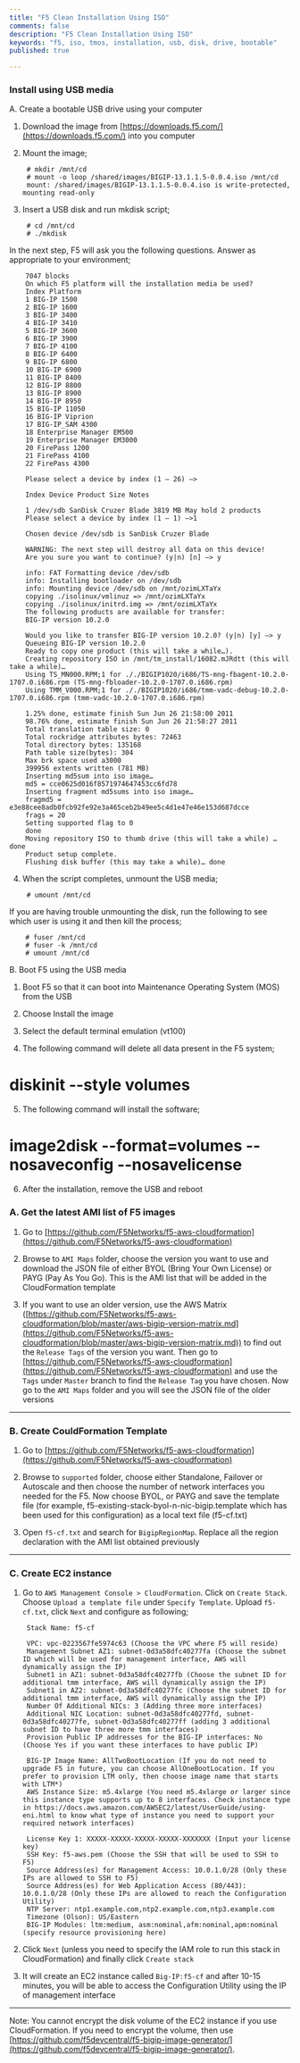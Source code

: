 ```yaml
---
title: "F5 Clean Installation Using ISO"
comments: false
description: "F5 Clean Installation Using ISO"
keywords: "f5, iso, tmos, installation, usb, disk, drive, bootable"
published: true

---
```




### Install using USB media

A. Create a bootable USB drive using your computer

1. Download the image from [https://downloads.f5.com/](https://downloads.f5.com/) into you computer

2. Mount the image;

        # mkdir /mnt/cd
        # mount -o loop /shared/images/BIGIP-13.1.1.5-0.0.4.iso /mnt/cd
        mount: /shared/images/BIGIP-13.1.1.5-0.0.4.iso is write-protected, mounting read-only

3. Insert a USB disk and run mkdisk script;

        # cd /mnt/cd
        # ./mkdisk


In the next step, F5 will ask you the following questions. Answer as appropriate to your environment;

        7047 blocks
        On which F5 platform will the installation media be used?
        Index Platform
        1 BIG-IP 1500
        2 BIG-IP 1600
        3 BIG-IP 3400
        4 BIG-IP 3410
        5 BIG-IP 3600
        6 BIG-IP 3900
        7 BIG-IP 4100
        8 BIG-IP 6400
        9 BIG-IP 6800
        10 BIG-IP 6900
        11 BIG-IP 8400
        12 BIG-IP 8800
        13 BIG-IP 8900
        14 BIG-IP 8950
        15 BIG-IP 11050
        16 BIG-IP Viprion
        17 BIG-IP_SAM 4300
        18 Enterprise Manager EM500
        19 Enterprise Manager EM3000
        20 FirePass 1200
        21 FirePass 4100
        22 FirePass 4300

        Please select a device by index (1 – 26) —>

        Index Device Product Size Notes

        1 /dev/sdb SanDisk Cruzer Blade 3819 MB May hold 2 products
        Please select a device by index (1 – 1) —>1

        Chosen device /dev/sdb is SanDisk Cruzer Blade

        WARNING: The next step will destroy all data on this device!
        Are you sure you want to continue? (y|n) [n] –> y

        info: FAT Formatting device /dev/sdb
        info: Installing bootloader on /dev/sdb
        info: Mounting device /dev/sdb on /mnt/ozimLXTaYx
        copying ./isolinux/vmlinuz => /mnt/ozimLXTaYx
        copying ./isolinux/initrd.img => /mnt/ozimLXTaYx
        The following products are available for transfer:
        BIG-IP version 10.2.0

        Would you like to transfer BIG-IP version 10.2.0? (y|n) [y] –> y
        Queueing BIG-IP version 10.2.0
        Ready to copy one product (this will take a while…).
        Creating repository ISO in /mnt/tm_install/16082.mJRdtt (this will take a while)…
        Using TS_MN000.RPM;1 for ././BIGIP1020/i686/TS-mng-fbagent-10.2.0-1707.0.i686.rpm (TS-mng-fbloader-10.2.0-1707.0.i686.rpm)
        Using TMM_V000.RPM;1 for ././BIGIP1020/i686/tmm-vadc-debug-10.2.0-1707.0.i686.rpm (tmm-vadc-10.2.0-1707.0.i686.rpm)

        1.25% done, estimate finish Sun Jun 26 21:58:00 2011
        98.76% done, estimate finish Sun Jun 26 21:58:27 2011
        Total translation table size: 0
        Total rockridge attributes bytes: 72463
        Total directory bytes: 135168
        Path table size(bytes): 304
        Max brk space used a3000
        399956 extents written (781 MB)
        Inserting md5sum into iso image…
        md5 = cce0625d016f8571974647453cc6fd78
        Inserting fragment md5sums into iso image…
        fragmd5 = e3e88cee8adb0fcb92fe92e3a465ceb2b49ee5c4d1e47e46e153d687dcce
        frags = 20
        Setting supported flag to 0
        done
        Moving repository ISO to thumb drive (this will take a while) …done
        Product setup complete.
        Flushing disk buffer (this may take a while)… done

4. When the script completes, unmount the USB media;

        # umount /mnt/cd

If you are having trouble unmounting the disk, run the following to see which user is using it and then kill the process;

        # fuser /mnt/cd
        # fuser -k /mnt/cd
        # umount /mnt/cd


B. Boot F5 using the USB media

1. Boot F5 so that it can boot into Maintenance Operating System (MOS) from the USB

2. Choose Install the image

3. Select the default terminal emulation (vt100)

4. The following command will delete all data present in the F5 system;

# diskinit --style volumes

5. The following command will install the software;

# image2disk --format=volumes --nosaveconfig --nosavelicense

6. After the installation, remove the USB and reboot




### A. Get the latest AMI list of F5 images
1. Go to [https://github.com/F5Networks/f5-aws-cloudformation](https://github.com/F5Networks/f5-aws-cloudformation)

2. Browse to `AMI Maps` folder, choose the version you want to use and download the JSON file of either BYOL (Bring Your Own License) or PAYG (Pay As You Go). This is the AMI list that will be added in the CloudFormation template

3. If you want to use an older version, use the AWS Matrix ([https://github.com/F5Networks/f5-aws-cloudformation/blob/master/aws-bigip-version-matrix.md](https://github.com/F5Networks/f5-aws-cloudformation/blob/master/aws-bigip-version-matrix.md)) to find out the `Release Tags` of the version you want. Then go to [https://github.com/F5Networks/f5-aws-cloudformation](https://github.com/F5Networks/f5-aws-cloudformation) and use the `Tags` under `Master` branch to find the `Release Tag` you have chosen. Now go to the `AMI Maps` folder and you will see the JSON file of the older versions

---

### B. Create CouldFormation Template
1. Go to [https://github.com/F5Networks/f5-aws-cloudformation](https://github.com/F5Networks/f5-aws-cloudformation)

2. Browse to `supported` folder, choose either Standalone, Failover or Autoscale and then choose the number of network interfaces you needed for the F5. Now choose BYOL, or PAYG and save the template file (for example, f5-existing-stack-byol-n-nic-bigip.template which has been used for this configuration) as a local text file (f5-cf.txt)

3. Open `f5-cf.txt` and search for `BigipRegionMap`. Replace all the region declaration with the AMI list obtained previously

---

### C. Create EC2 instance
1. Go to `AWS Management Console > CloudFormation`. Click on `Create Stack`. Choose `Upload a template file` under `Specify Template`. Upload `f5-cf.txt`, click `Next` and configure as following;

        Stack Name: f5-cf

        VPC: vpc-0223567fe5974c63 (Choose the VPC where F5 will reside)
        Management Subnet AZ1: subnet-0d3a58dfc40277fa (Choose the subnet ID which will be used for management interface, AWS will dynamically assign the IP)
        Subnet1 in AZ1: subnet-0d3a58dfc40277fb (Choose the subnet ID for additional tmm interface, AWS will dynamically assign the IP)
        Subnet1 in AZ2: subnet-0d3a58dfc40277fc (Choose the subnet ID for additional tmm interface, AWS will dynamically assign the IP)
        Number Of Additional NICs: 3 (Adding three more interfaces)
        Additional NIC Location: subnet-0d3a58dfc40277fd, subnet-0d3a58dfc40277fe, subnet-0d3a58dfc40277ff (adding 3 additional subnet ID to have three more tmm interfaces)
        Provision Public IP addresses for the BIG-IP interfaces: No (Choose Yes if you want these interfaces to have public IP)

        BIG-IP Image Name: AllTwoBootLocation (If you do not need to upgrade F5 in future, you can choose AllOneBootLocation. If you prefer to provision LTM only, then choose image name that starts with LTM*)
        AWS Instance Size: m5.4xlarge (You need m5.4xlarge or larger since this instance type supports up to 8 interfaces. Check instance type in https://docs.aws.amazon.com/AWSEC2/latest/UserGuide/using-eni.html to know what type of instance you need to support your required network interfaces)

        License Key 1: XXXXX-XXXXX-XXXXX-XXXXX-XXXXXXX (Input your license key)
        SSH Key: f5-aws.pem (Choose the SSH that will be used to SSH to F5)
        Source Address(es) for Management Access: 10.0.1.0/28 (Only these IPs are allowed to SSH to F5)
        Source Address(es) for Web Application Access (80/443): 10.0.1.0/28 (Only these IPs are allowed to reach the Configuration Utility)
        NTP Server: ntp1.example.com,ntp2.example.com,ntp3.example.com
        Timezone (Olson): US/Eastern
        BIG-IP Modules: ltm:medium, asm:nominal,afm:nominal,apm:nominal (specify resource provisioning here)

2. Click `Next` (unless you need to specify the IAM role to run this stack in CloudFormation) and finally click `Create stack`

4. It will create an EC2 instance called `Big-IP:f5-cf` and after 10-15 minutes, you will be able to access the Configuration Utility using the IP of management interface

---

Note: You cannot encrypt the disk volume of the EC2 instance if you use CloudFormation. If you need to encrypt the volume, then use [https://github.com/f5devcentral/f5-bigip-image-generator/](https://github.com/f5devcentral/f5-bigip-image-generator/). 
